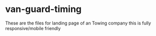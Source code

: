 # van-guard-timing

These are the files for landing page of an Towing company this is fully responsive/mobile friendly

